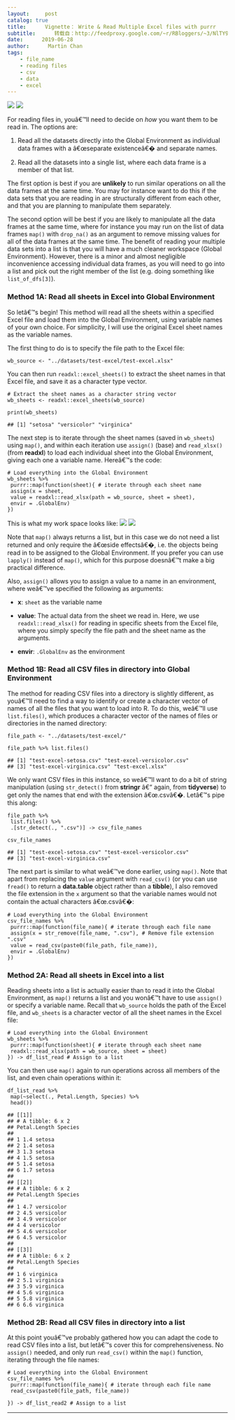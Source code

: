 ```yaml
---
layout:     post
catalog: true
title:      Vignette： Write & Read Multiple Excel files with purrr
subtitle:      转载自：http://feedproxy.google.com/~r/RBloggers/~3/NlTY9IqpKgk/
date:      2019-06-28
author:      Martin Chan
tags:
    - file_name
    - reading files
    - csv
    - data
    - excel
---
```


![](https://i0.wp.com/martinctc.github.io/blog/images/read-excel.gif?w=80%25&is-pending-load=1#038;ssl=1)
![](https://i0.wp.com/martinctc.github.io/blog/images/read-excel.gif?w=80%25&ssl=1)


For reading files in, youâ€™ll need to decide on *how* you want them to be read in. The options are:

1. Read all the datasets directly into the Global Environment as individual data frames with a â€œseparate existenceâ€� and separate names.

1. Read all the datasets into a single list, where each data frame is a member of that list.


The first option is best if you are **unlikely** to run similar operations on all the data frames at the same time. You may for instance want to do this if the data sets that you are reading in are structurally different from each other, and that you are planning to manipulate them separately.

The second option will be best if you are likely to manipulate all the data frames at the same time, where for instance you may run on the list of data frames `map()` with `drop_na()` as an argument to remove missing values for all of the data frames at the same time. The benefit of reading your multiple data sets into a list is that you will have a much cleaner workspace (Global Environment). However, there is a minor and almost negligible inconvenience accessing individual data frames, as you will need to go into a list and pick out the right member of the list (e.g. doing something like `list_of_dfs[3]`).

### Method 1A: Read all sheets in Excel into Global Environment

So letâ€™s begin! This method will read all the sheets within a specified Excel file and load them into the Global Environment, using variable names of your own choice. For simplicity, I will use the original Excel sheet names as the variable names.

The first thing to do is to specify the file path to the Excel file:

```
wb_source <- "../datasets/test-excel/test-excel.xlsx"
```

You can then run `readxl::excel_sheets()` to extract the sheet names in that Excel file, and save it as a character type vector.

```
# Extract the sheet names as a character string vector
wb_sheets <- readxl::excel_sheets(wb_source) 

print(wb_sheets)
```

```
## [1] "setosa" "versicolor" "virginica"
```

The next step is to iterate through the sheet names (saved in `wb_sheets`) using `map()`, and within each iteration use `assign()` (base) and `read_xlsx()` (from **readxl**) to load each individual sheet into the Global Environment, giving each one a variable name. Hereâ€™s the code:

```
# Load everything into the Global Environment
wb_sheets %>%
 purrr::map(function(sheet){ # iterate through each sheet name
 assign(x = sheet,
 value = readxl::read_xlsx(path = wb_source, sheet = sheet),
 envir = .GlobalEnv)
})
```

This is what my work space looks like: ![](https://i0.wp.com/martinctc.github.io/blog/images/import-excel.PNG?w=80%25&is-pending-load=1#038;ssl=1)
![](https://i0.wp.com/martinctc.github.io/blog/images/import-excel.PNG?w=80%25&ssl=1)


Note that `map()` always returns a list, but in this case we do not need a list returned and only require the â€œside effectsâ€�, i.e. the objects being read in to be assigned to the Global Environment. If you prefer you can use `lapply()` instead of `map()`, which for this purpose doesnâ€™t make a big practical difference.

Also, `assign()` allows you to assign a value to a name in an environment, where weâ€™ve specified the following as arguments:

- **x**: `sheet` as the variable name

- **value**: The actual data from the sheet we read in. Here, we use `readxl::read_xlsx()` for reading in specific sheets from the Excel file, where you simply specify the file path and the sheet name as the arguments.

- **envir**: `.GlobalEnv` as the environment


### Method 1B: Read all CSV files in directory into Global Environment

The method for reading CSV files into a directory is slightly different, as youâ€™ll need to find a way to identify or create a character vector of names of all the files that you want to load into R. To do this, weâ€™ll use `list.files()`, which produces a character vector of the names of files or directories in the named directory:

```
file_path <- "../datasets/test-excel/"

file_path %>% list.files()
```

```
## [1] "test-excel-setosa.csv" "test-excel-versicolor.csv"
## [3] "test-excel-virginica.csv" "test-excel.xlsx"
```

We only want CSV files in this instance, so weâ€™ll want to do a bit of string manipulation (using `str_detect()` from **stringr** â€“ again, from **tidyverse**) to get only the names that end with the extension â€œ.csvâ€�. Letâ€™s pipe this along:

```
file_path %>%
 list.files() %>%
 .[str_detect(., ".csv")] -> csv_file_names

csv_file_names
```

```
## [1] "test-excel-setosa.csv" "test-excel-versicolor.csv"
## [3] "test-excel-virginica.csv"
```

The next part is similar to what weâ€™ve done earlier, using `map()`. Note that apart from replacing the `value` argument with `read_csv()` (or you can use `fread()` to return a **data.table** object rather than a **tibble**), I also removed the file extension in the `x` argument so that the variable names would not contain the actual characters â€œ.csvâ€�:

```
# Load everything into the Global Environment
csv_file_names %>%
 purrr::map(function(file_name){ # iterate through each file name
 assign(x = str_remove(file_name, ".csv"), # Remove file extension ".csv"
 value = read_csv(paste0(file_path, file_name)),
 envir = .GlobalEnv)
})
```

### Method 2A: Read all sheets in Excel into a list

Reading sheets into a list is actually easier than to read it into the Global Environment, as `map()` returns a list and you wonâ€™t have to use `assign()` or specify a variable name. Recall that `wb_source` holds the path of the Excel file, and `wb_sheets` is a character vector of all the sheet names in the Excel file:

```
# Load everything into the Global Environment
wb_sheets %>%
 purrr::map(function(sheet){ # iterate through each sheet name
 readxl::read_xlsx(path = wb_source, sheet = sheet)
}) -> df_list_read # Assign to a list
```

You can then use `map()` again to run operations across all members of the list, and even chain operations within it:

```
df_list_read %>%
 map(~select(., Petal.Length, Species) %>%
 head())
```

```
## [[1]]
## # A tibble: 6 x 2
## Petal.Length Species
## 
## 1 1.4 setosa 
## 2 1.4 setosa 
## 3 1.3 setosa 
## 4 1.5 setosa 
## 5 1.4 setosa 
## 6 1.7 setosa 
## 
## [[2]]
## # A tibble: 6 x 2
## Petal.Length Species 
## 
## 1 4.7 versicolor
## 2 4.5 versicolor
## 3 4.9 versicolor
## 4 4 versicolor
## 5 4.6 versicolor
## 6 4.5 versicolor
## 
## [[3]]
## # A tibble: 6 x 2
## Petal.Length Species 
## 
## 1 6 virginica
## 2 5.1 virginica
## 3 5.9 virginica
## 4 5.6 virginica
## 5 5.8 virginica
## 6 6.6 virginica
```

### Method 2B: Read all CSV files in directory into a list

At this point youâ€™ve probably gathered how you can adapt the code to read CSV files into a list, but letâ€™s cover this for comprehensiveness. No `assign()` needed, and only run `read_csv()` within the `map()` function, iterating through the file names:

```
# Load everything into the Global Environment
csv_file_names %>%
 purrr::map(function(file_name){ # iterate through each file name
 read_csv(paste0(file_path, file_name))
 
}) -> df_list_read2 # Assign to a list
```

---
